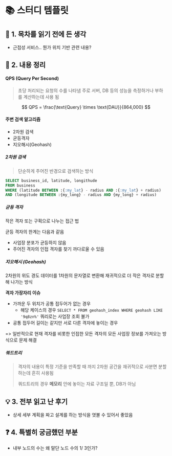 # 📚 스터디 템플릿

## 📖 1. 목차를 읽기 전에 든 생각

- 근접성 서비스.. 뭔가 위치 기반 관련 내용?

## 📝 2. 내용 정리

#### QPS (Query Per Second)

> 초당 처리되는 요청의 수를 나타냄
> 주로 서버, DB 등의 성능을 측정하거나 부하를 계산하는데 사용 됨

$$
QPS = \frac{\text{Query} \times \text{DAU}}{864,000}
$$

#### 주변 검색 알고리즘

- 2차원 검색
- 균등격자
- 지오해시(Geohash)

##### 2차원 검색

> 단순하게 주어진 반경으로  검색하는 방식

```sql
SELECT business_id, latitude, longithude
FROM business
WHERE (latitude BETWEEN :{:my_lat} - radius AND :{:my_lat} + radius)
AND (longitude BETWEEN :{my_long} - radius AND {my_long} + radius)
```

##### 균등 격자

작은 격자 또는 구획으로 나누는 접근 법

균등 격자의 한계는 다음과 같음

- 사업장 분포가 균등하지 않음
- 주어진 격자의 인접 격자를 찾기 까다로울 수 있음

##### 지오해시 (Geohash)

2차원의 위도 경도 데이터를 1차원의 문자열로 변환해 재귀적으로 더 작은 격자로 분할해 나가는 방식

**격자 가장자리 이슈**

- 가까운 두 위치가 공통 접두어가 없는 경우
  - 해당 케이스의 경우 `SELECT * FROM geohash_index WHERE geohash LIKE '9q8zn%'` 쿼리로는 사업장 조회 불가
- 공통 접두어 길이는 같지만 서로 다른 격자에 놓이는 경우

=> 일반적으로 현재 격자를 비롯한 인접한 모든 격자의 모든 사업장 정보를 가져오는 방식으로 문제 해결

##### 쿼드트리

> 격자의 내용이 특정 기준을 만족할 때 까지 2차원 공간을 재귀적으로 사분면 분할하는데 흔히 사용됨
>
> 쿼드트리의 경우 **메모리** 안에 놓이는 자료 구조일 뿐, DB가 아님



## 💡 3. 전부 읽고 난 후기

- 상세 세부 계획을 짜고 설계를 하는 방식을 엿볼 수 있어서 좋았음

## ❓ 4. 특별히 궁금했던 부분

- 내부 노드의 수는 왜 말단 노드 수의 1/ 3인가?